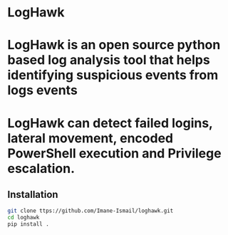 # LogHawk

# LogHawk is an open source python based log analysis tool that helps identifying suspicious events from logs events 
# LogHawk can detect failed logins, lateral movement, encoded PowerShell execution and Privilege escalation.

## Installation

```bash
git clone ttps://github.com/Imane-Ismail/loghawk.git
cd loghawk
pip install .
